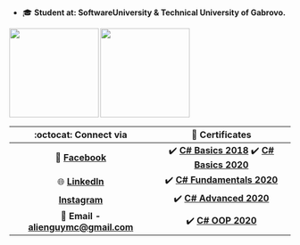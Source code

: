 - 🎓 **Student at: SoftwareUniversity & Technical University of Gabrovo.**

<div>
  <img height="160" align="left" src="https://github-readme-stats.vercel.app/api?username=georgidelchev&count_private=true&true&hide=issues&show_icons=true" />
  <img height="160" src="https://github-readme-stats.vercel.app/api/top-langs/?username=georgidelchev&layout=compact" />
</div>

| :octocat: Connect via | :scroll: Certificates |
| :-: | :-: |
| :blue_book: [**Facebook**](https://www.facebook.com/georgi.d99/)| :heavy_check_mark: [**C# Basics 2018**](https://softuni.bg/certificates/details/60522/7f0d88f0) :heavy_check_mark: [**C# Basics 2020**](https://softuni.bg/certificates/details/81516/44cacb84)|
| :globe_with_meridians: [**LinkedIn**](https://www.linkedin.com/in/delchevgeorgi/)| :heavy_check_mark: [**C# Fundamentals 2020**](https://softuni.bg/certificates/details/86254/2b4e820e)|
| [**Instagram**](https://www.instagram.com/georgi.d99/)| :heavy_check_mark: [**C# Advanced 2020**](https://softuni.bg/certificates/details/90388/fe4aa004)|
| :e-mail: **Email - alienguymc@gmail.com**| :heavy_check_mark: [**C# OOP 2020**](https://softuni.bg/certificates/details/95813/bafda7ee)|

